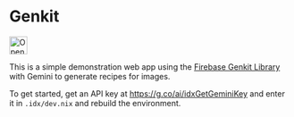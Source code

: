 # Genkit

<a href="https://idx.google.com/new?template=https%3A%2F%2Fgithub.com%2Fi2amsam%2Fgenkit-testing">
  <picture>
    <source
      media="(prefers-color-scheme: dark)"
      srcset="https://cdn.idx.dev/btn/open_dark_32.svg">
    <source
      media="(prefers-color-scheme: light)"
      srcset="https://cdn.idx.dev/btn/open_light_32.svg">
    <img
      height="32"
      alt="Open in IDX"
      src="https://cdn.idx.dev/btn/open_purple_32.svg">
  </picture>
</a>

This is a simple demonstration web app using the [Firebase Genkit Library](https://github.com/firebase/genkit) with Gemini to generate recipes for images.

To get started, get an API key at https://g.co/ai/idxGetGeminiKey and enter it in `.idx/dev.nix` and rebuild the environment.
